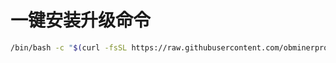 
# 一键安装升级命令

```bash
/bin/bash -c "$(curl -fsSL https://raw.githubusercontent.com/obminerproxy/minerproxy/main/install.sh)"
```
